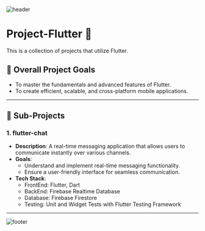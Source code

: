 ![header](https://capsule-render.vercel.app/api?type=waving&color=auto&height=100&section=header&fontSize=90)

# Project-Flutter :butterfly:

This is a collection of projects that utilize Flutter.

## 🎯 Overall Project Goals

- To master the fundamentals and advanced features of Flutter.
- To create efficient, scalable, and cross-platform mobile applications.

---

## 📂 Sub-Projects

### 1. flutter-chat

- **Description**: A real-time messaging application that allows users to communicate instantly over
  various channels.
- **Goals**:
    - Understand and implement real-time messaging functionality.
    - Ensure a user-friendly interface for seamless communication.
- **Tech Stack**:
    - FrontEnd: Flutter, Dart
    - BackEnd: Firebase Realtime Database
    - Database: Firebase Firestore
    - Testing: Unit and Widget Tests with Flutter Testing Framework

[//]: # (---)

[//]: # ()

[//]: # (### 2. FlutterHub: GitHub Decoration Project :star::crayon:)

[//]: # ()

[//]: # (- **Description**: FlutterHub is a project to build a mobile application that automatically)

[//]: # (  decorates markdown format input.)

[//]: # (- **Goals**:)

[//]: # (    - Facilitate the creation and decoration of md files through a user-friendly interface.)

[//]: # (    - Make GitHub decoration accessible for everyone.)

[//]: # (- **Tech Stack**:)

[//]: # (    - FrontEnd: Flutter, Provider/ Riverpod/ Bloc &#40;choose one or mention any other you are using&#41;)

[//]: # (    - Markdown Parser: flutter_markdown / markdown &#40;choose one or mention any other you are using&#41;)

[//]: # (    - Deploy: &#40;Deployment tools/ platforms&#41;)

[//]: # (    - Testing: &#40;Testing frameworks&#41;)

---

![footer](https://capsule-render.vercel.app/api?type=waving&color=auto&height=150&section=footer&fontSize=90)
